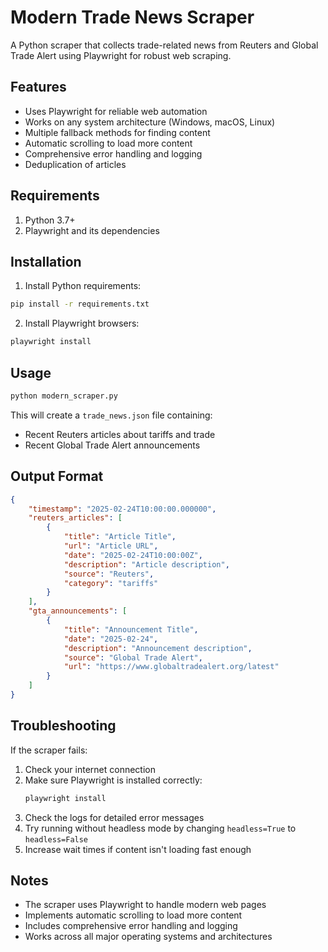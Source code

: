 # Modern Trade News Scraper

A Python scraper that collects trade-related news from Reuters and Global Trade Alert using Playwright for robust web scraping.

## Features

- Uses Playwright for reliable web automation
- Works on any system architecture (Windows, macOS, Linux)
- Multiple fallback methods for finding content
- Automatic scrolling to load more content
- Comprehensive error handling and logging
- Deduplication of articles

## Requirements

1. Python 3.7+
2. Playwright and its dependencies

## Installation

1. Install Python requirements:
```bash
pip install -r requirements.txt
```

2. Install Playwright browsers:
```bash
playwright install
```

## Usage

```bash
python modern_scraper.py
```

This will create a `trade_news.json` file containing:
- Recent Reuters articles about tariffs and trade
- Recent Global Trade Alert announcements

## Output Format

```json
{
    "timestamp": "2025-02-24T10:00:00.000000",
    "reuters_articles": [
        {
            "title": "Article Title",
            "url": "Article URL",
            "date": "2025-02-24T10:00:00Z",
            "description": "Article description",
            "source": "Reuters",
            "category": "tariffs"
        }
    ],
    "gta_announcements": [
        {
            "title": "Announcement Title",
            "date": "2025-02-24",
            "description": "Announcement description",
            "source": "Global Trade Alert",
            "url": "https://www.globaltradealert.org/latest"
        }
    ]
}
```

## Troubleshooting

If the scraper fails:
1. Check your internet connection
2. Make sure Playwright is installed correctly:
   ```bash
   playwright install
   ```
3. Check the logs for detailed error messages
4. Try running without headless mode by changing `headless=True` to `headless=False`
5. Increase wait times if content isn't loading fast enough

## Notes

- The scraper uses Playwright to handle modern web pages
- Implements automatic scrolling to load more content
- Includes comprehensive error handling and logging
- Works across all major operating systems and architectures
